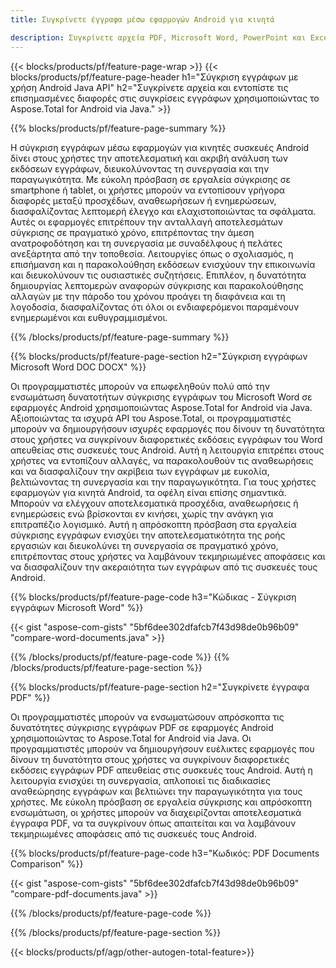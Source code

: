 ```yaml
---
title: Συγκρίνετε έγγραφα μέσω εφαρμογών Android για κινητά

description: Συγκρίνετε αρχεία PDF, Microsoft Word, PowerPoint και Excel μέσω εφαρμογής Android για κινητά. Λάβετε τα επισημασμένα αποτελέσματα σύγκρισης.
---
```


{{< blocks/products/pf/feature-page-wrap >}}
{{< blocks/products/pf/feature-page-header h1="Σύγκριση εγγράφων με χρήση Android Java API" h2="Συγκρίνετε αρχεία και εντοπίστε τις επισημασμένες διαφορές στις συγκρίσεις εγγράφων χρησιμοποιώντας το Aspose.Total for Android via Java." >}}

{{% blocks/products/pf/feature-page-summary %}}

Η σύγκριση εγγράφων μέσω εφαρμογών για κινητές συσκευές Android δίνει στους χρήστες την αποτελεσματική και ακριβή ανάλυση των εκδόσεων εγγράφων, διευκολύνοντας τη συνεργασία και την παραγωγικότητα. Με εύκολη πρόσβαση σε εργαλεία σύγκρισης σε smartphone ή tablet, οι χρήστες μπορούν να εντοπίσουν γρήγορα διαφορές μεταξύ προσχέδων, αναθεωρήσεων ή ενημερώσεων, διασφαλίζοντας λεπτομερή έλεγχο και ελαχιστοποιώντας τα σφάλματα. Αυτές οι εφαρμογές επιτρέπουν την ανταλλαγή αποτελεσμάτων σύγκρισης σε πραγματικό χρόνο, επιτρέποντας την άμεση ανατροφοδότηση και τη συνεργασία με συναδέλφους ή πελάτες ανεξάρτητα από την τοποθεσία. Λειτουργίες όπως ο σχολιασμός, η επισήμανση και η παρακολούθηση εκδόσεων ενισχύουν την επικοινωνία και διευκολύνουν τις ουσιαστικές συζητήσεις. Επιπλέον, η δυνατότητα δημιουργίας λεπτομερών αναφορών σύγκρισης και παρακολούθησης αλλαγών με την πάροδο του χρόνου προάγει τη διαφάνεια και τη λογοδοσία, διασφαλίζοντας ότι όλοι οι ενδιαφερόμενοι παραμένουν ενημερωμένοι και ευθυγραμμισμένοι. 

{{% /blocks/products/pf/feature-page-summary  %}}

{{% blocks/products/pf/feature-page-section  h2="Σύγκριση εγγράφων Microsoft Word DOC DOCX" %}}

Οι προγραμματιστές μπορούν να επωφεληθούν πολύ από την ενσωμάτωση δυνατοτήτων σύγκρισης εγγράφων του Microsoft Word σε εφαρμογές Android χρησιμοποιώντας Aspose.Total for Android via Java. Αξιοποιώντας τα ισχυρά API του Aspose.Total, οι προγραμματιστές μπορούν να δημιουργήσουν ισχυρές εφαρμογές που δίνουν τη δυνατότητα στους χρήστες να συγκρίνουν διαφορετικές εκδόσεις εγγράφων του Word απευθείας στις συσκευές τους Android. Αυτή η λειτουργία επιτρέπει στους χρήστες να εντοπίζουν αλλαγές, να παρακολουθούν τις αναθεωρήσεις και να διασφαλίζουν την ακρίβεια των εγγράφων με ευκολία, βελτιώνοντας τη συνεργασία και την παραγωγικότητα. Για τους χρήστες εφαρμογών για κινητά Android, τα οφέλη είναι επίσης σημαντικά. Μπορούν να ελέγχουν αποτελεσματικά προσχέδια, αναθεωρήσεις ή ενημερώσεις ενώ βρίσκονται εν κινήσει, χωρίς την ανάγκη για επιτραπέζιο λογισμικό. Αυτή η απρόσκοπτη πρόσβαση στα εργαλεία σύγκρισης εγγράφων ενισχύει την αποτελεσματικότητα της ροής εργασιών και διευκολύνει τη συνεργασία σε πραγματικό χρόνο, επιτρέποντας στους χρήστες να λαμβάνουν τεκμηριωμένες αποφάσεις και να διασφαλίζουν την ακεραιότητα των εγγράφων από τις συσκευές τους Android.

{{% blocks/products/pf/feature-page-code h3="Κώδικας - Σύγκριση εγγράφων Microsoft Word" %}}

{{< gist "aspose-com-gists" "5bf6dee302dfafcb7f43d98de0b96b09" "compare-word-documents.java" >}}

{{% /blocks/products/pf/feature-page-code  %}}
{{% /blocks/products/pf/feature-page-section %}}

{{% blocks/products/pf/feature-page-section  h2="Συγκρίνετε έγγραφα PDF" %}}

Οι προγραμματιστές μπορούν να ενσωματώσουν απρόσκοπτα τις δυνατότητες σύγκρισης εγγράφων PDF σε εφαρμογές Android χρησιμοποιώντας το Aspose.Total for Android via Java. Οι προγραμματιστές μπορούν να δημιουργήσουν ευέλικτες εφαρμογές που δίνουν τη δυνατότητα στους χρήστες να συγκρίνουν διαφορετικές εκδόσεις εγγράφων PDF απευθείας στις συσκευές τους Android. Αυτή η λειτουργία ενισχύει τη συνεργασία, απλοποιεί τις διαδικασίες αναθεώρησης εγγράφων και βελτιώνει την παραγωγικότητα για τους χρήστες. Με εύκολη πρόσβαση σε εργαλεία σύγκρισης και απρόσκοπτη ενσωμάτωση, οι χρήστες μπορούν να διαχειρίζονται αποτελεσματικά έγγραφα PDF, να τα συγκρίνουν όπως απαιτείται και να λαμβάνουν τεκμηριωμένες αποφάσεις από τις συσκευές τους Android. 

{{% blocks/products/pf/feature-page-code h3="Κωδικός: PDF Documents Comparison" %}}

{{< gist "aspose-com-gists" "5bf6dee302dfafcb7f43d98de0b96b09" "compare-pdf-documents.java" >}}

{{% /blocks/products/pf/feature-page-code  %}}

{{% /blocks/products/pf/feature-page-section %}}

{{< blocks/products/pf/agp/other-autogen-total-feature>}}